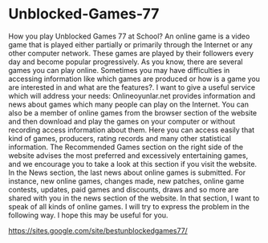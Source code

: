 # Unblocked-Games-77
How you play Unblocked Games 77 at School?
    An online game is a video game that is played either partially or primarily through the Internet or any other computer network. These games are played by their followers every day and become popular progressively. As you know, there are several games you can play online. Sometimes you may have difficulties in accessing information like which games are produced or how is a game you are interested in and what are the features?. I want to give a useful service which will address your needs: Onlineoyunlar.net provides information and news about games which many people can play on the Internet. You can also be a member of online games from the browser section of the website and then download and play the games on your computer or without recording access information about them. Here you can access easily that kind of games, producers, rating records and many other statistical information. The Recommended Games section on the right side of the website advises the most preferred and excessively entertaining games, and we encourage you to take a look at this section if you visit the website. In the News section, the last news about online games is submitted. For instance, new online games, changes made, new patches, online game contests, updates, paid games and discounts, draws and so more are shared with you in the news section of the website. In that section, I want to speak of all kinds of online games. I will try to express the problem in the following way. I hope this may be useful for you.

https://sites.google.com/site/bestunblockedgames77/
